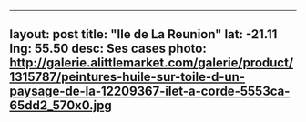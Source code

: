 
---
layout: post
title:  "Ile de La Reunion"
lat: -21.11
lng: 55.50
desc: Ses cases
photo: http://galerie.alittlemarket.com/galerie/product/1315787/peintures-huile-sur-toile-d-un-paysage-de-la-12209367-ilet-a-corde-5553ca-65dd2_570x0.jpg
---
